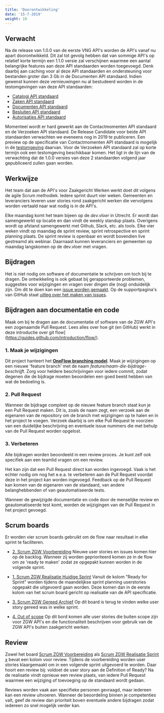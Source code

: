 ```yaml
---
title: 'Doorontwikkeling'
date: '15-7-2019'
weight: 10
---
```


## Verwacht

Na de release van 1.0.0 van de eerste VNG API's worden de API's vanaf nu apart doorontwikkeld. Dit zal tot gevolg hebben dat van sommige API's op relatief korte termijn een 1.1.0 versie zal verschijnen waarmee een aantal belangrijke features aan deze API standaarden worden toegevoegd. Denk daarbij aan caching voor al deze API standaarden en ondersteuning voor bestanden groter dan 3 Gb in de Documenten API standaard. Indien gewenst kunnen deze vernieuwingen nu al bestudeerd worden in de testomgevingen van deze API standaarden:

* [Catalogi API standaard](https://catalogi-api.test.vng.cloud/)
* [Zaken API standaard](https://zaken-api.test.vng.cloud/)
* [Documenten API standaard](https://documenten-api.test.vng.cloud/)
* [Besluiten API standaard](https://besluiten-api.test.vng.cloud/)
* [Autorisaties API standaard](https://autorisaties-api.test.vng.cloud/)
 
Momenteel wordt er hard gewerkt aan de Contactmomenten API standaard en de Verzoeken API standaard. De Release Candidate voor beide API standaarden verwachten we eveneens nog in 2019 te publiceren. Een preview op de specificatie van Contactmomenten API standaard is mogelijk in de [testomgeving](https://contactmomenten-api.test.vng.cloud/) daarvan. Voor de Verzoeken API standaard zal op korte termijn ook een testomgeving beschikbaar komen. Het ligt in de lijn van de verwachting dat de 1.0.0 versies van deze 2 standaarden volgend jaar gepubliceerd zullen gaan worden.

## Werkwijze

Het team dat aan de API's voor Zaakgericht Werken werkt doet dit volgens de agile Scrum methodiek.
Iedere sprint duurt vier weken. Gemeenten en leveranciers leveren user stories rond zaakgericht 
werken die vervolgens worden vertaald naar wat nodig is in de API's.

Elke maandag komt het team bijeen op de *dev.vloer* in Utrecht. Er wordt dan samengewerkt op locatie en dan vindt de weekly standup plaats. Overigens wordt op afstand samengewerkt met Github, Slack, etc. als tools. Elke vier weken vindt op maandag de sprint review, sprint retrospective en sprint planning plaats. De sprint review is openbaar en wordt bovendien live gestreamd als webinar. Daarnaast kunnen leveranciers en gemeenten op maandag langskomen op de dev.vloer met vragen.


## Bijdragen

Het is niet nodig om software of documentatie te schrijven om toch bij te
dragen. De ontwikkeling is ook gebaat bij gerapporteerde problemen, suggesties
voor wijzigingen en vragen over dingen die (nog) onduidelijk zijn. Om dit te
doen kan een
[issue worden gemaakt](https://github.com/VNG-Realisatie/gemma-zaken/issues).
Op de supportpagina's van GitHub staat
[uitleg over het maken van issues](https://help.github.com/articles/creating-an-issue/).


## Bijdragen aan documentatie en code

Maak om bij te dragen aan de documentatie of software van de ZGW API's een
zogenaamde Pull Request. Lees alles over hoe git (en GitHub) werkt in deze
introductie over git flow](https://guides.github.com/introduction/flow/).

### 1. Maak je wijzigingen

Dit project hanteert het
**[OneFlow branching model](http://endoflineblog.com/oneflow-a-git-branching-model-and-workflow)**.
Maak je wijzigingen op een nieuwe 'feature branch' met de naam
*feature/naam-die-bijdrage-beschrijft*. Zorg voor heldere beschrijvingen voor
iedere commit, zodat degenen die de bijdrage moeten beoordelen een goed beeld
hebben van wat de bedoeling is.

### 2. Pull Request

Wanneer de bijdrage compleet op de nieuwe feature branch staat kun je een Pull
Request maken. Dit is, zoals de naam zegt, een verzoek aan de eigenaren van de
repository om de branch met wijzigingen op te halen en in het project te
voegen. Verzoek daarbij is om elke Pull Request te voorzien van een duidelijke
beschrijving en eventuele issue nummers die met behulp van de Pull Request
worden opgelost.

### 3. Verbeteren

Alle bijdragen worden beoordeeld in een review proces. Je kunt zelf ook
specifiek aan een teamlid vragen om een review.

Het kan zijn dat een Pull Request direct kan worden ingevoegd. Vaak is het
echter nodig om nog het e.e.a. te verbeteren aan de Pull Request voordat deze
in het project kan worden ingevoegd. Feedback op de Pull Request kan komen van
de eigenaren van de standaard, van andere belanghebbenden of van
geautomatiseerde tests.

Wanneer de gewijzigde documentatie en code door de menselijke review en
geautomatiseerde test komt, worden de wijzigingen van de Pull Request in het
project gevoegd.


## Scrum boards
Er worden vier scrum boards gebruikt om de flow naar resultaat in elke sprint
te faciliteren.

- [2. Scrum ZGW Voorbereiding](https://github.com/VNG-Realisatie/gemma-zaken/projects/1)
  Nieuwe user stories en issues komen hier op de backlog. Wanneer zij worden
  geprioriteerd komen ze in de flow om ze 'ready te maken' zodat ze opgepakt
  kunnen worden in de volgende sprint.

- [1. Scrum ZGW Realisatie Huidige Sprint](https://github.com/VNG-Realisatie/gemma-zaken/projects/3)
  Vanuit de kolom "Ready for Sprint" worden tijdens de maandelijkse sprint
  planning userstories opgepakt die uitgevoerd gaan worden. Deze komen dan in
  de eerste kolom van het scrum board gericht op realisatie van de API
  specificatie.

- [3. Scrum ZGW Gereed Archief](https://github.com/VNG-Realisatie/gemma-zaken/projects/4)
  Op dit board is terug te vinden welke user story gereed was in welke sprint.

- [4. Out of scope](https://github.com/VNG-Realisatie/gemma-zaken/projects/2)
  Op dit bord komen alle user stories die buiten scope zijn voor ZGW API's en die functionaliteit beschrijven voor gebruik van de ZGW API's buiten zaakgericht werken. 
  

## Review

Zowel het board
[Scrum ZGW Voorbereiding](https://github.com/VNG-Realisatie/gemma-zaken/projects/1)
als
[Scrum ZGW Realisatie Sprint x](https://github.com/VNG-Realisatie/gemma-zaken/projects/3)
bevat een kolom voor review. Tijdens de voorbereiding worden user stories
klaargemaakt om in een volgende sprint uitgevoerd te worden. Daar hoort een
review bij: voldoet de user story aan de Definition of Ready? Na de realisatie
vindt opnieuw een review plaats, van iedere Pull Request waarmee een wijziging
of toevoeging op de standaard wordt gedaan.

Reviews worden vaak aan specifieke personen gevraagd, maar iedereen kan een
review uitvoeren. Wanneer de beoordeling binnen je competenties valt, geef de
review dan prioriteit boven eventuele andere bijdragen zodat iedereen zo snel
mogelijk verder kan.



